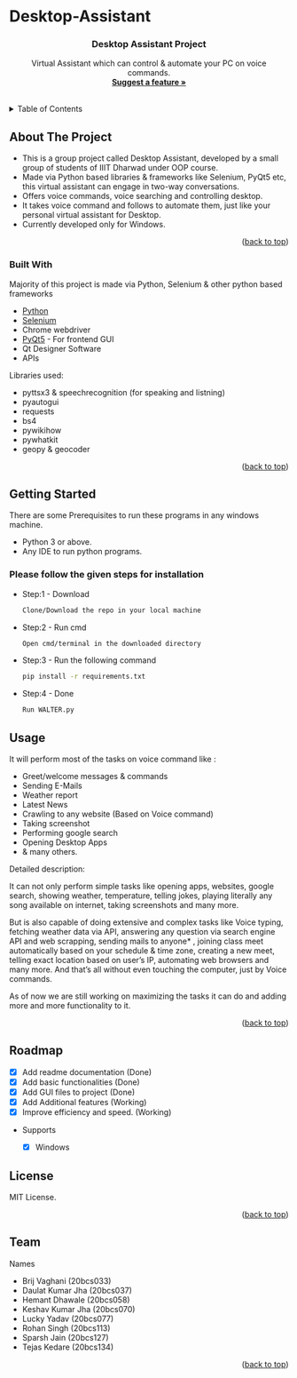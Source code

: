 # Desktop-Assistant<br />
<div align="center">

  <h3 align="center">Desktop Assistant Project</h3>

  <p align="center">
    Virtual Assistant which can control & automate your PC on voice commands.
    <br />
    <a href="https://github.com/LuckYYadav15/Desktop-Assistant/issues"><strong>Suggest a feature »</strong></a>
    <br />
    <br />
    
  </p>
</div>


<details>
  <summary>Table of Contents</summary>
  <ol>
    <li>
      <a href="#about-the-project">About The Project</a>
      <ul>
        <li><a href="#built-with">Built With</a></li>
      </ul>
    </li>
    <li>
      <a href="#getting-started">Getting Started</a>
      <ul>
        <li><a href="#prerequisites">Prerequisites</a></li>
        <!-- <li><a href="#installation">Installation</a></li> -->
      </ul>
    </li>
    <li><a href="#usage">Usage</a></li>
    <li><a href="#roadmap">Roadmap</a></li>
    <li><a href="#license">License</a></li>
    <li><a href="#Team">Team Members</a></li>
  </ol>
</details>


## About The Project

- This is a group project called Desktop Assistant, developed by a small group of students of IIIT Dharwad under OOP course.
- Made via Python based libraries & frameworks like Selenium, PyQt5 etc, this virtual assistant can engage in two-way conversations.
- Offers voice commands, voice searching and controlling desktop.
- It takes voice command and follows to automate them, just like your personal virtual assistant for Desktop.
- Currently developed only for Windows.

<p align="right">(<a href="#top">back to top</a>)</p>


### Built With
Majority of this project is made via Python, Selenium & other python based frameworks

* [Python](https://www.python.org/)
* [Selenium](https://www.selenium.dev/)
* Chrome webdriver
* [PyQt5](https://www.riverbankcomputing.com/software/pyqt/) - For frontend GUI
* Qt Designer Software
* APIs

Libraries used:

* pyttsx3 & speechrecognition (for speaking and listning)
* pyautogui
* requests
* bs4
* pywikihow
* pywhatkit
* geopy & geocoder

<p align="right">(<a href="#top">back to top</a>)</p>



## Getting Started

There are some Prerequisites to run these programs in any windows machine.
- Python 3 or above.
- Any IDE to run python programs.

### Please follow the given steps for installation

* Step:1 - Download
  ```sh
  Clone/Download the repo in your local machine
  ```
* Step:2 - Run cmd
  ```sh
  Open cmd/terminal in the downloaded directory
  ```  
* Step:3 - Run the following command
  ```sh
  pip install -r requirements.txt
  ```   
* Step:4 - Done
  ```sh
  Run WALTER.py
  ```  
 
## Usage

It will perform most of the tasks on voice command like :
- Greet/welcome messages & commands
- Sending E-Mails
- Weather report
- Latest News
- Crawling to any website  (Based on Voice command)
- Taking screenshot
- Performing google search
- Opening Desktop Apps
- & many others.

Detailed description:


It can not only perform simple tasks like opening apps, websites, google search, showing weather, temperature, telling jokes, playing literally any song available on internet, taking screenshots and many more.


But is also capable of doing extensive and complex tasks like Voice typing, fetching weather data via API, answering any question via search engine API and web scrapping, sending mails to anyone* , joining class meet automatically based on your schedule & time zone, creating a new meet, telling exact location based on user’s IP, automating web browsers and many more. And that’s all without even touching the computer, just by Voice commands.


As of now we are still working on maximizing the tasks it can do and adding more and more functionality to it.

<p align="right">(<a href="#top">back to top</a>)</p>


## Roadmap

- [x] Add readme documentation (Done)
- [x] Add basic functionalities (Done)
- [x] Add GUI files to project (Done)
- [x] Add Additional features (Working)
- [x] Improve efficiency and speed. (Working)
- Supports
    - [x] Windows


## License

MIT License.

<p align="right">(<a href="#top">back to top</a>)</p>



<!-- Team -->
## Team

Names

- Brij Vaghani     (20bcs033)
- Daulat Kumar Jha (20bcs037)
- Hemant Dhawale   (20bcs058)
- Keshav Kumar Jha (20bcs070)
- Lucky Yadav      (20bcs077)
- Rohan Singh      (20bcs113)
- Sparsh Jain      (20bcs127)
- Tejas Kedare     (20bcs134)

<p align="right">(<a href="#top">back to top</a>)</p>

